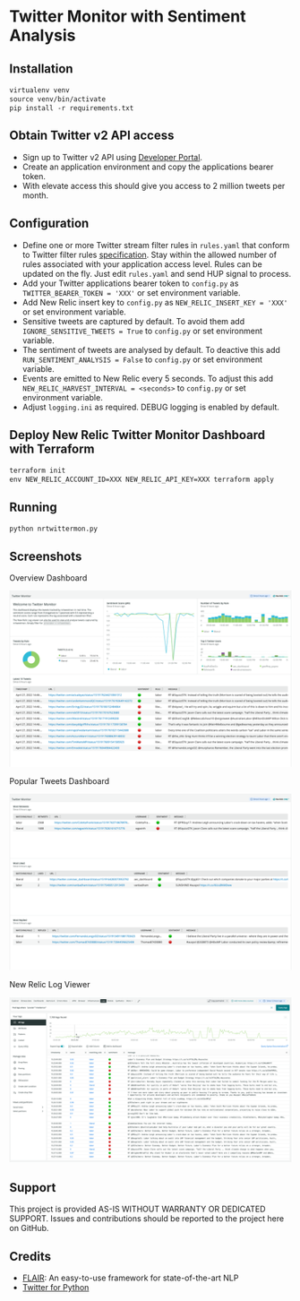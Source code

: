 # Twitter Monitor with Sentiment Analysis

## Installation
```
virtualenv venv
source venv/bin/activate
pip install -r requirements.txt
```

## Obtain Twitter v2 API access

- Sign up to Twitter v2 API using [Developer Portal](https://developer.twitter.com/en).
- Create an application environment and copy the applications bearer token.
- With elevate access this should give you access to 2 million tweets per month.

## Configuration

- Define one or more Twitter stream filter rules in `rules.yaml` that conform to Twitter filter rules [specification](https://developer.twitter.com/en/docs/twitter-api/tweets/filtered-stream/integrate/build-a-rule). Stay within the allowed number of rules associated with your application access level. Rules can be updated on the fly. Just edit `rules.yaml` and send HUP signal to process.
- Add your Twitter applications bearer token to `config.py` as `TWITTER_BEARER_TOKEN = 'XXX'` or set environment variable.
- Add New Relic insert key to `config.py` as `NEW_RELIC_INSERT_KEY = 'XXX'` or set environment variable.
- Sensitive tweets are captured by default. To avoid them add `IGNORE_SENSITIVE_TWEETS = True` to `config.py` or set environment variable.
- The sentiment of tweets are analysed by default. To deactive this add `RUN_SENTIMENT_ANALYSIS = False` to `config.py` or set environment variable.
- Events are emitted to New Relic every 5 seconds. To adjust this add `NEW_RELIC_HARVEST_INTERVAL = <seconds>` to `config.py` or set environment variable.
- Adjust `logging.ini` as required. DEBUG logging is enabled by default.

## Deploy New Relic Twitter Monitor Dashboard with Terraform

```
terraform init
env NEW_RELIC_ACCOUNT_ID=XXX NEW_RELIC_API_KEY=XXX terraform apply
```

## Running
```
python nrtwittermon.py
```

## Screenshots

Overview Dashboard

![Overview Dashboard](screenshots/twittermon.png)

Popular Tweets Dashboard

![Popular Tweets Dashboard](screenshots/populartweets.png)

New Relic Log Viewer

![New Relic Log Viewer](screenshots/logviewer.png)

## Support

This project is provided AS-IS WITHOUT WARRANTY OR DEDICATED SUPPORT. Issues and contributions should be reported to the project here on GitHub.

## Credits

- [FLAIR](https://github.com/flairNLP/flair): An easy-to-use framework for state-of-the-art NLP
- [Twitter for Python](https://github.com/tweepy/tweepy)